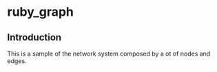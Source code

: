 # ruby_graph

## Introduction

This is a sample of the network system composed by a ot of nodes and edges.
